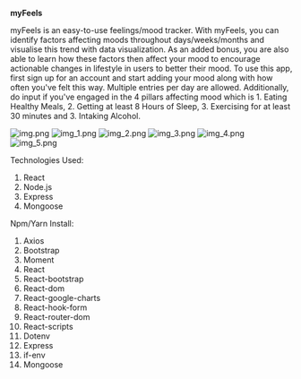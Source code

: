 **myFeels** 

myFeels is an easy-to-use feelings/mood tracker.
With myFeels, you can identify factors affecting moods throughout days/weeks/months and visualise this trend with data visualization. As an added bonus, you are also able to learn how these factors then affect your mood to encourage actionable changes in lifestyle in users to better their mood.
To use this app, first sign up for an account and start adding your mood along with how often you've felt this way. Multiple entries per day are allowed. Additionally, do input if you've engaged in the 4 pillars affecting mood which is 1. Eating Healthy Meals, 2. Getting at least 8 Hours of Sleep, 3. Exercising for at least 30 minutes and 3. Intaking Alcohol.

![img.png](img.png)
![img_1.png](img_1.png)
![img_2.png](img_2.png)
![img_3.png](img_3.png)
![img_4.png](img_4.png)
![img_5.png](img_5.png)

Technologies Used:

1. React
2. Node.js
3. Express
4. Mongoose

Npm/Yarn Install:

1. Axios
2. Bootstrap
3. Moment
4. React
5. React-bootstrap
6. React-dom
7. React-google-charts
8. React-hook-form
9. React-router-dom
10. React-scripts 
11. Dotenv
12. Express
13. if-env
14. Mongoose

